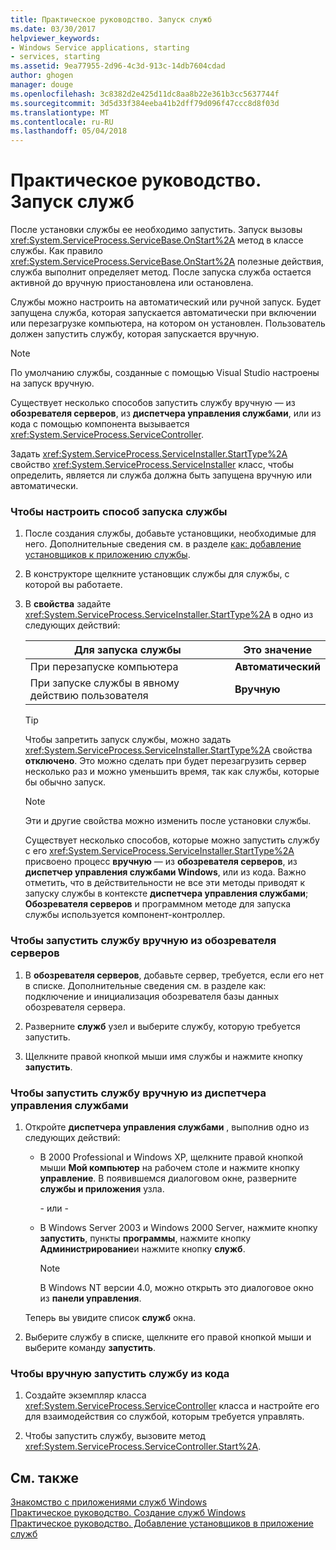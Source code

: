 ```yaml
---
title: Практическое руководство. Запуск служб
ms.date: 03/30/2017
helpviewer_keywords:
- Windows Service applications, starting
- services, starting
ms.assetid: 9ea77955-2d96-4c3d-913c-14db7604cdad
author: ghogen
manager: douge
ms.openlocfilehash: 3c8382d2e425d11dc8aa8b22e361b3cc5637744f
ms.sourcegitcommit: 3d5d33f384eeba41b2dff79d096f47ccc8d8f03d
ms.translationtype: MT
ms.contentlocale: ru-RU
ms.lasthandoff: 05/04/2018
---
```

# <a name="how-to-start-services"></a>Практическое руководство. Запуск служб
После установки службы ее необходимо запустить. Запуск вызовы <xref:System.ServiceProcess.ServiceBase.OnStart%2A> метод в классе службы. Как правило <xref:System.ServiceProcess.ServiceBase.OnStart%2A> полезные действия, служба выполнит определяет метод. После запуска служба остается активной до вручную приостановлена или остановлена.  
  
 Службы можно настроить на автоматический или ручной запуск. Будет запущена служба, которая запускается автоматически при включении или перезагрузке компьютера, на котором он установлен. Пользователь должен запустить службу, которая запускается вручную.  
  
> [!NOTE]
>  По умолчанию службы, созданные с помощью Visual Studio настроены на запуск вручную.  
  
 Существует несколько способов запустить службу вручную — из **обозревателя серверов**, из **диспетчера управления службами**, или из кода с помощью компонента вызывается <xref:System.ServiceProcess.ServiceController>.  
  
 Задать <xref:System.ServiceProcess.ServiceInstaller.StartType%2A> свойство <xref:System.ServiceProcess.ServiceInstaller> класс, чтобы определить, является ли служба должна быть запущена вручную или автоматически.  
  
### <a name="to-specify-how-a-service-should-start"></a>Чтобы настроить способ запуска службы  
  
1.  После создания службы, добавьте установщики, необходимые для него. Дополнительные сведения см. в разделе [как: добавление установщиков к приложению службы](../../../docs/framework/windows-services/how-to-add-installers-to-your-service-application.md).  
  
2.  В конструкторе щелкните установщик службы для службы, с которой вы работаете.  
  
3.  В **свойства** задайте <xref:System.ServiceProcess.ServiceInstaller.StartType%2A> в одно из следующих действий:  
  
    |Для запуска службы|Это значение|  
    |----------------------------------|--------------------|  
    |При перезапуске компьютера|**Автоматический**|  
    |При запуске службы в явному действию пользователя|**Вручную**|  
  
    > [!TIP]
    >  Чтобы запретить запуск службы, можно задать <xref:System.ServiceProcess.ServiceInstaller.StartType%2A> свойства **отключено**. Это можно сделать при будет перезагрузить сервер несколько раз и можно уменьшить время, так как службы, которые бы обычно запуск.  
  
    > [!NOTE]
    >  Эти и другие свойства можно изменить после установки службы.  
  
     Существует несколько способов, которые можно запустить службу с его <xref:System.ServiceProcess.ServiceInstaller.StartType%2A> присвоено процесс **вручную** — из **обозревателя серверов**, из **диспетчер управления службами Windows**, или из кода. Важно отметить, что в действительности не все эти методы приводят к запуску службы в контексте **диспетчера управления службами**; **Обозревателя серверов** и программном методе для запуска службы используется компонент-контроллер.  
  
### <a name="to-manually-start-a-service-from-server-explorer"></a>Чтобы запустить службу вручную из обозревателя серверов  
  
1.  В **обозревателя серверов**, добавьте сервер, требуется, если его нет в списке. Дополнительные сведения см. в разделе как: подключение и инициализация обозревателя базы данных обозревателя сервера.  
  
2.  Разверните **служб** узел и выберите службу, которую требуется запустить.  
  
3.  Щелкните правой кнопкой мыши имя службы и нажмите кнопку **запустить**.  
  
### <a name="to-manually-start-a-service-from-services-control-manager"></a>Чтобы запустить службу вручную из диспетчера управления службами  
  
1.  Откройте **диспетчера управления службами** , выполнив одно из следующих действий:  
  
    -   В 2000 Professional и Windows XP, щелкните правой кнопкой мыши **Мой компьютер** на рабочем столе и нажмите кнопку **управление**. В появившемся диалоговом окне, разверните **службы и приложения** узла.  
  
         \- или -  
  
    -   В Windows Server 2003 и Windows 2000 Server, нажмите кнопку **запустить**, пункты **программы**, нажмите кнопку **Администрирование**и нажмите кнопку **служб**.  
  
        > [!NOTE]
        >  В Windows NT версии 4.0, можно открыть это диалоговое окно из **панели управления**.  
  
     Теперь вы увидите список **служб** окна.  
  
2.  Выберите службу в списке, щелкните его правой кнопкой мыши и выберите команду **запустить**.  
  
### <a name="to-manually-start-a-service-from-code"></a>Чтобы вручную запустить службу из кода  
  
1.  Создайте экземпляр класса <xref:System.ServiceProcess.ServiceController> класса и настройте его для взаимодействия со службой, которым требуется управлять.  
  
2.  Чтобы запустить службу, вызовите метод <xref:System.ServiceProcess.ServiceController.Start%2A>.  
  
## <a name="see-also"></a>См. также  
 [Знакомство с приложениями служб Windows](../../../docs/framework/windows-services/introduction-to-windows-service-applications.md)  
 [Практическое руководство. Создание служб Windows](../../../docs/framework/windows-services/how-to-create-windows-services.md)  
 [Практическое руководство. Добавление установщиков в приложение служб](../../../docs/framework/windows-services/how-to-add-installers-to-your-service-application.md)
